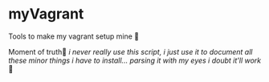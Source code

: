 # myVagrant

Tools to make my vagrant setup mine 🙂

Moment of truth🤕
_i never really use this script, i just use it to document_
_all these minor things i have to install..._
_parsing it with my eyes i doubt it'll work_🙂
